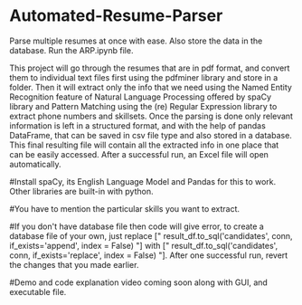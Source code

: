 # Automated-Resume-Parser
Parse multiple resumes at once with ease. Also store the data in the database. Run the ARP.ipynb file.

This project will go through the resumes that are in pdf format, and convert them to individual text files first using the pdfminer library and store in a folder. Then it will extract only the info that we need using the Named Entity Recognition feature of Natural Language Processing offered by spaCy library and Pattern Matching using the (re) Regular Expression library to extract phone numbers and skillsets. Once the parsing is done only relevant information is left in a structured format, and with the help of pandas DataFrame, that can be saved in csv file type and also stored in a database. This final resulting file will contain all the extracted info in one place that can be easily accessed. After a successful run, an Excel file will open automatically.

#Install spaCy, its English Language Model and Pandas for this to work. Other libraries are built-in with python.

#You have to mention the particular skills you want to extract.

#If you don't have database file then code will give error, to create a database file of your own, just replace [" result_df.to_sql('candidates', conn, if_exists='append', index = False) "] with [" result_df.to_sql('candidates', conn, if_exists='replace', index = False) "]. After one successful run, revert the changes that you made earlier.

#Demo and code explanation video coming soon along with GUI, and executable file.
